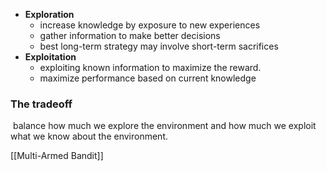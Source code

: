 - **Exploration**
	- increase knowledge by exposure to new experiences
	- gather information to make better decisions
	- best long-term strategy may involve short-term sacrifices
- **Exploitation**
	- exploiting known information to maximize the reward.
	- maximize performance based on current knowledge

### The tradeoff
 balance how much we explore the environment and how much we exploit what we know about the environment.

[[Multi-Armed Bandit]]